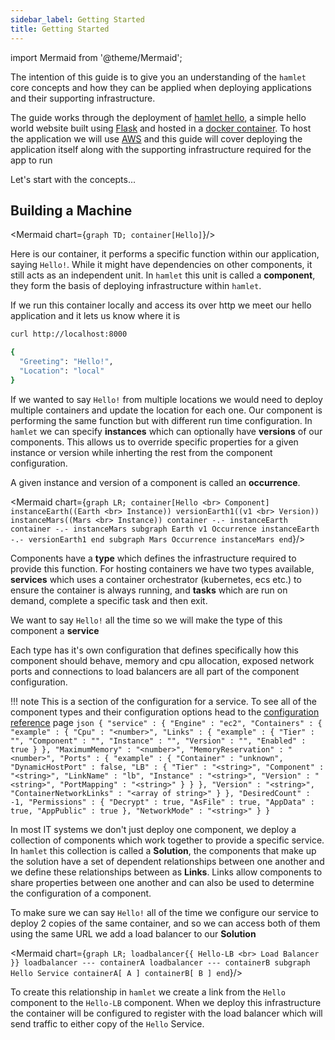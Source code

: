 ```yaml
---
sidebar_label: Getting Started
title: Getting Started
---
```

import Mermaid from '@theme/Mermaid';

The intention of this guide is to give you an understanding of the `hamlet` core concepts and how they can be applied when deploying applications and their supporting infrastructure.

The guide works through the deployment of [hamlet hello](https://github.com/codeontap/docker-hello), a simple hello world website built using [Flask](https://www.palletsprojects.com/p/flask/) and hosted in a [docker container](https://https://hub.docker.com/repository/docker/`hamlet`/hello). To host the application we will use [AWS](https://aws.amazon.com/) and this guide will cover deploying the application itself along with the supporting infrastructure required for the app to run

Let's start with the concepts...

## Building a Machine

<Mermaid chart={`
    graph TD;
    container[Hello]
`}/>

Here is our container, it performs a specific function within our application, saying `Hello!`. While it might have dependencies on other components, it still acts as an independent unit. In `hamlet` this unit is called a **component**, they form the basis of deploying infrastructure within `hamlet`.

If we run this container locally and access its over http we meet our hello application and it lets us know where it is

```bash
curl http://localhost:8000

{
  "Greeting": "Hello!",
  "Location": "local"
}
```

If we wanted to say `Hello!` from multiple locations we would need to deploy multiple containers and update the location for each one. Our component is performing the same function but with different run time configuration. In `hamlet` we can specify **instances** which can optionally have **versions** of our components. This allows us to override specific properties for a given instance or version while inherting the rest from the component configuration.

A given instance and version of a component is called an **occurrence**.

<Mermaid chart={`
    graph LR;
    container[Hello <br> Component]
    instanceEarth((Earth <br> Instance))
    versionEarth1((v1 <br> Version))
    instanceMars((Mars <br> Instance))
    container -.- instanceEarth
    container -.- instanceMars
    subgraph Earth v1 Occurrence
    instanceEarth -.- versionEarth1
    end
    subgraph Mars Occurrence
    instanceMars
    end
`}/>

Components have a **type** which defines the infrastructure required to provide this function. For hosting containers we have two types available, **services** which uses a container orchestrator (kubernetes, ecs etc.) to ensure the container is always running, and **tasks** which are run on demand, complete a specific task and then exit.

We want to say `Hello!` all the time so we will make the type of this component a **service**

Each type has it's own configuration that defines specifically how this component should behave, memory and cpu allocation, exposed network ports and connections to load balancers are all part of the component configuration.

!!! note
    This is a section of the configuration for a service. To see all of the component types and their configuration options head to the [configuration reference](../reference/component-reference.md) page
    ```json
    {
        "service" : {
            "Engine" : "ec2",
            "Containers" : {
                "example" : {
                    "Cpu" : "<number>",
                    "Links" : {
                        "example" : {
                            "Tier" : "",
                            "Component" : "",
                            "Instance" : "",
                            "Version" : "",
                            "Enabled" : true
                        }
                    },
                    "MaximumMemory" : "<number>",
                    "MemoryReservation" : "<number>",
                    "Ports" : {
                        "example" : {
                            "Container" : "unknown",
                            "DynamicHostPort" : false,
                            "LB" : {
                                "Tier" : "<string>",
                                "Component" : "<string>",
                                "LinkName" : "lb",
                                "Instance" : "<string>",
                                "Version" : "<string>",
                                "PortMapping" : "<string>"
                            }
                        }
                    },
                    "Version" : "<string>",
                    "ContainerNetworkLinks" : "<array of string>"
                }
            },
            "DesiredCount" : -1,
            "Permissions" : {
                "Decrypt" : true,
                "AsFile" : true,
                "AppData" : true,
                "AppPublic" : true
            },
            "NetworkMode" : "<string>"
        }
    }
    ```

In most IT systems we don't just deploy one component, we deploy a collection of components which work together to provide a specific service. In `hamlet` this collection is called a **Solution**, the components that make up the solution have a set of dependent relationships between one another and we define these relationships between as **Links**. Links allow components to share properties between one another and can also be used to determine the configuration of a component.

To make sure we can say `Hello!` all of the time we configure our service to deploy 2 copies of the same container, and so we can access both of them using the same URL we add a load balancer to our **Solution**

<Mermaid chart={`
    graph LR;
    loadbalancer{{ Hello-LB <br> Load Balancer }}
    loadbalancer --- containerA
    loadbalancer --- containerB
    subgraph Hello Service
    containerA[ A ]
    containerB[ B ]
    end
`}/>



To create this relationship in `hamlet` we create a link from the `Hello` component to the `Hello-LB` component. When we deploy this infrastructure the container will be configured to register with the load balancer which will send traffic to either copy of the `Hello` Service.
